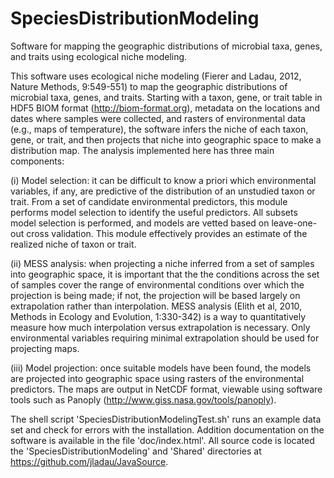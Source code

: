 # SpeciesDistributionModeling
Software for mapping the geographic distributions of microbial taxa, genes, and traits using ecological niche modeling.

This software uses ecological niche modeling (Fierer and Ladau, 2012, Nature Methods, 9:549-551) to map the geographic distributions of microbial taxa, genes, and traits. Starting with a taxon, gene, or trait table in HDF5 BIOM format (http://biom-format.org), metadata on the locations and dates where samples were collected, and rasters of environmental data (e.g., maps of temperature), the software infers the niche of each taxon, gene, or trait, and then projects that niche into geographic space to make a distribution map. The analysis implemented here has three main components:

(i) Model selection: it can be difficult to know a priori which environmental variables, if any, are predictive of the distribution of an unstudied taxon or trait. From a set of candidate environmental predictors, this module performs model selection to identify the useful predictors. All subsets model selection is performed, and models are vetted based on leave-one-out cross validation. This module effectively provides an estimate of the realized niche of taxon or trait.

(ii) MESS analysis: when projecting a niche inferred from a set of samples into geographic space, it is important that the the conditions across the set of samples cover the range of environmental conditions over which the projection is being made; if not, the projection will be based largely on extrapolation rather than interpolation. MESS analysis (Elith et al, 2010, Methods in Ecology and Evolution, 1:330-342) is a way to quantitatively measure how much interpolation versus extrapolation is necessary. Only environmental variables requiring minimal extrapolation should be used for projecting maps.

(iii) Model projection: once suitable models have been found, the models are projected into geographic space using rasters of the environmental predictors. The maps are output in NetCDF format, viewable using software tools such as Panoply (http://www.giss.nasa.gov/tools/panoply).

The shell script 'SpeciesDistributionModelingTest.sh' runs an example data set and check for errors with the installation. Addition documentation on the software is available in the file 'doc/index.html'. All source code is located the 'SpeciesDistributionModeling' and 'Shared' directories at https://github.com/jladau/JavaSource.
